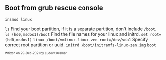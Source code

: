 ## Boot from grub rescue console

`insmod linux`

`ls`
Find your boot partition, if it is a separate partition, don't include `/boot`.
`ls (hd0,msdos1)/boot`
Find the file names for your linux and initrd.
`set root=(hd0,msdos1)`
`linux /boot/vmlinuz-linux-zen root=/dev/vda1`
Specify correct root partition or uuid.
`initrd /boot/initramfs-linux-zen.img`
`boot`

<sup><sub>Written on 29-Dec-2021 by Ludovit Kramar</sub></sup>